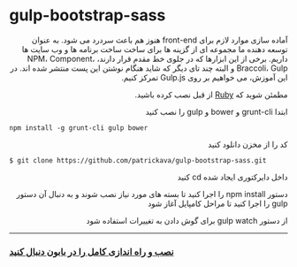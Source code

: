 # gulp-bootstrap-sass

<p dir="rtl">
آماده سازی موارد لازم برای front-end هنوز هم باعث سردرد می شود. به عنوان توسعه دهنده ما مجموعه ای از گزینه ها برای ساخت ساخت برنامه ها و وب سایت ها داریم. برخی از این ابزارها که در جلوی خط مقدم قرار دارند، NPM، Component، Braccoli، Gulp و البته چند تای دیگر که شاید هنگام نوشتن این پست منتشر شده اند. در این آموزش، می خواهیم بر روی Gulp.js تمرکز کنیم.
</p>

<p dir="rtl">
مطمئن شوید که <a href="http://rubyinstaller.org">Ruby</a> از قبل نصب کرده باشید.
</p>

<p dir="rtl">
ابتدا grunt-cli و bower و gulp را نصب کنید
</p>

```
npm install -g grunt-cli gulp bower
```

<p dir="rtl">
کد را از مخزن دانلود کنید
</p>

```
$ git clone https://github.com/patrickava/gulp-bootstrap-sass.git
```

<p dir="rtl">
داخل دایرکتوری ایجاد شده cd  کنید
</p>

<p dir="rtl">
دستور npm install را اجرا کنید تا بسته های مورد نیاز نصب شوند و به دنبال آن دستور gulp را اجرا کنید تا مراحل کامپایل آغاز شود
</p>

<p dir="rtl">
از دستور gulp watch برای گوش دادن به تغییرات استفاده شود
</p>

___

### [نصب و راه اندازی کامل را در بابون دنبال کنید](http://www.baboon.ir/%D8%B1%D8%A7%D9%87-%D8%A7%D9%86%D8%AF%D8%A7%D8%B2%DB%8C-bootstrap-sass%D8%8C-bower%D8%8C-gulp-%D9%88-fontawesome/)

